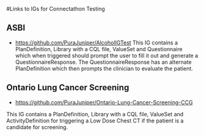 #Links to IGs for Connectathon Testing

## ASBI 
* https://github.com/PuraJuniper/AlcoholIGTest 
This IG contains a PlanDefinition, Library with a CQL file, ValueSet and Questionnaire which when triggered should prompt the user to fill it out and generate a QuestionnaireResponse. The QuestionnaireResponse has an alternate PlanDefinition which then prompts the clinician to evaluate the patient. 

## Ontario Lung Cancer Screening 
* https://github.com/PuraJuniper/Ontario-Lung-Cancer-Screening-CCG

This IG contains a PlanDefinition, Library with a CQL file, ValueSet and ActivityDefinition for triggering a Low Dose Chest CT if the patient is a candidate for screening. 